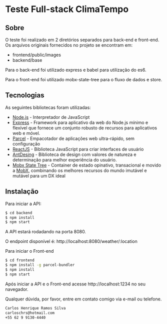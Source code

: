 # Teste Full-stack ClimaTempo

## Sobre

O teste foi realizado em 2 diretórios separados para back-end e front-end. Os arquivos originais fornecidos no projeto se encontram em:

- frontend/public/images
- backend/base

Para o back-end foi utilizado express e babel para utilização do es6.

Para o front-end foi utilizado mobx-state-tree para o fluxo de dados e store.

## Tecnologias

As seguintes bibliotecas foram utilizadas:

- [Node.js](https://nodejs.org/en/) - Interpretador de JavaScript
- [Express](https://expressjs.com/pt-br/) - Framework para aplicativo da web do Node.js mínimo e flexível que fornece um conjunto robusto de recursos para aplicativos web e móvel.
- [Parcel](https://parceljs.org/) - Empacotador de aplicações web ultra-rápido, sem configuração
- [ReactJS](https://pt-br.reactjs.org/) - Biblioteca JavaScript para criar interfaces de usuário
- [AntDesing](https://ant.design/) - Biblioteca de design com valores de natureza e determinação para melhor experiência do usuário.
- [Mobx State Tree](https://github.com/mobxjs/mobx-state-tree) - Container de estado opinativo, transacional e movido a [MobX](https://mobx.js.org/README.html), combinando os melhores recursos do mundo imutável e mutável para um DX ideal

## Instalação

Para iniciar a API:

```sh
$ cd backend
$ npm install
$ npm start
```

A API estará rodadando na porta 8080.

O endpoint disponível é:
http://localhost:8080/weather/:location

Para iniciar o Front-end

```sh
$ cd frontend
$ npm install -g parcel-bundler
$ npm install
$ npm start
```

Após iniciar a API e o Front-end acesse
http://localhost:1234 no seu navegador.

Qualquer dúvida, por favor, entre em contato comigo via e-mail ou telefone.

```sh
Carlos Henrique Ramos Silva
carloschrs@hotmail.com
+55 62 9 9130-4440
```
